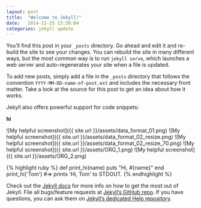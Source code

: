 ```yaml
---
layout: post
title:  "Welcome to Jekyll!"
date:   2014-11-25 13:30:04
categories: jekyll update
---
```

You’ll find this post in your `_posts` directory. Go ahead and edit it and re-build the site to see your changes. You can rebuild the site in many different ways, but the most common way is to run `jekyll serve`, which launches a web server and auto-regenerates your site when a file is updated.

To add new posts, simply add a file in the `_posts` directory that follows the convention `YYYY-MM-DD-name-of-post.ext` and includes the necessary front matter. Take a look at the source for this post to get an idea about how it works.

Jekyll also offers powerful support for code snippets:

**hi**


![My helpful screenshot]({{ site.url }}/assets/data_format_01.png)
![My helpful screenshot]({{ site.url }}/assets/data_format_02_resize.png)
![My helpful screenshot]({{ site.url }}/assets/data_format_02_resize_70.png)
![My helpful screenshot]({{ site.url }}/assets/ORG_1.png)
![My helpful screenshot]({{ site.url }}/assets/ORG_2.png)


{% highlight ruby %}
def print_hi(name)
  puts "Hi, #{name}"
end
print_hi('Tom')
#=> prints 'Hi, Tom' to STDOUT.
{% endhighlight %}

Check out the [Jekyll docs][jekyll] for more info on how to get the most out of Jekyll. File all bugs/feature requests at [Jekyll’s GitHub repo][jekyll-gh]. If you have questions, you can ask them on [Jekyll’s dedicated Help repository][jekyll-help].

[jekyll]:      http://jekyllrb.com
[jekyll-gh]:   https://github.com/jekyll/jekyll
[jekyll-help]: https://github.com/jekyll/jekyll-help

